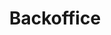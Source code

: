 ---
layout   : default
permalink: deploy/deployment-guide/backoffice/
# Custom Page Variables
# ─────────────────────
title: Backoffice
---